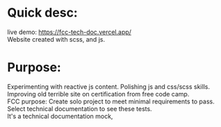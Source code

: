 # Quick desc:
live demo: https://fcc-tech-doc.vercel.app/ <br>
Website created with scss, and js. <br>
# Purpose: 
Experimenting with reactive js content. Polishing js and css/scss skills. Improving old terrible site on certification from free code camp. <br>
FCC purpose: Create solo project to meet minimal requirements to pass. Select technical documentation to see these tests. </br>
It's a technical documentation mock, 
